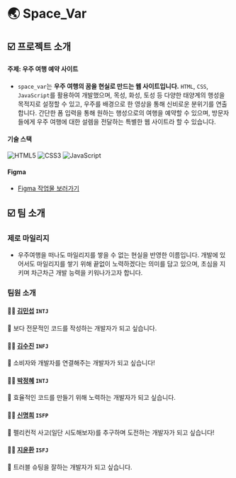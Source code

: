 # 🌏 Space_Var

## ☑️ 프로젝트 소개

#### 주제: 우주 여행 예약 사이트

- `space_var`는 **우주 여행의 꿈을 현실로 만드는 웹 사이트입니다.** `HTML`, `CSS`, `JavaScript`를 활용하여 개발했으며, 목성, 화성, 토성 등 다양한 태양계의 행성을 목적지로 설정할 수 있고, 우주를 배경으로 한 영상을 통해 신비로운 분위기를 연출합니다. 간단한 폼 입력을 통해 원하는 행성으로의 여행을 예약할 수 있으며, 방문자들에게 우주 여행에 대한 설렘을 전달하는 특별한 웹 사이트라 할 수 있습니다.

#### 기술 스택

![HTML5](https://img.shields.io/badge/HTML5-E34F26?style=for-the-badge&logo=html5&logoColor=white) ![CSS3](https://img.shields.io/badge/CSS3-1572B6?style=for-the-badge&logo=css3&logoColor=white) ![JavaScript](https://img.shields.io/badge/JavaScript-F7DF1E?style=for-the-badge&logo=javascript&logoColor=black)

#### Figma

- [Figma 작업물 보러가기 ](https://www.figma.com/design/odjqqMzSFQ0WwYxJPaLFTz/%ED%8C%80%ED%94%84%EB%A1%9C%EC%A0%9D%ED%8A%B8-%EA%B0%80%EB%8B%A5%EB%A7%8C-%EB%9F%AC%ED%94%84%ED%95%98%EA%B2%8C?node-id=0-1&node-type=canvas&t=sILVeWTtZRq9499O-0)

## ☑️ 팀 소개

### 제로 마일리지

- 우주여행을 떠나도 마일리지를 쌓을 수 없는 현실을 반영한 이름입니다. 개발에 있어서도 마일리지를 쌓기 위해 끝없이 노력하겠다는 의미를 담고 있으며, 초심을 지키며 차근차근 개발 능력을 키워나가고자 합니다.

### 팀원 소개

#### 👨‍🚀 [김민섭](https://github.com/mycreature) `INTJ`

💭 보다 전문적인 코드를 작성하는 개발자가 되고 싶습니다.

#### 👩‍🚀 [김수진](https://github.com/ksj0621) `INFJ`

💭 소비자와 개발자를 연결해주는 개발자가 되고 싶습니다!

#### 👩‍🚀 [박정혜](https://github.com/YellowFiber) `INTJ`

💭 효율적인 코드를 만들기 위해 노력하는 개발자가 되고 싶습니다.

#### 👩‍🚀 [신명희](https://github.com/mh0223) `ISFP`

💭 펠리컨적 사고(일단 시도해보자)를 추구하며 도전하는 개발자가 되고 싶습니다!

#### 👨‍🚀 [지윤환](https://github.com/yoonwhan-ji) `ISFJ`

💭 트러블 슈팅을 잘하는 개발자가 되고 싶습니다.
